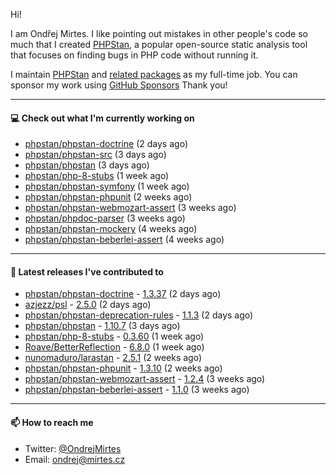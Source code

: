 Hi!

I am Ondřej Mirtes. I like pointing out mistakes in other people's code so much that I created [PHPStan](https://phpstan.org/), a popular open-source static analysis tool that focuses on finding bugs in PHP code without running it.

I maintain [PHPStan](https://github.com/phpstan/phpstan) and [related packages](https://github.com/phpstan/) as my full-time job. You can sponsor my work using [GitHub Sponsors](https://github.com/sponsors/ondrejmirtes) Thank you!

---

#### 💻 Check out what I'm currently working on

- [phpstan/phpstan-doctrine](https://github.com/phpstan/phpstan-doctrine) (2 days ago)
- [phpstan/phpstan-src](https://github.com/phpstan/phpstan-src) (3 days ago)
- [phpstan/phpstan](https://github.com/phpstan/phpstan) (3 days ago)
- [phpstan/php-8-stubs](https://github.com/phpstan/php-8-stubs) (1 week ago)
- [phpstan/phpstan-symfony](https://github.com/phpstan/phpstan-symfony) (1 week ago)
- [phpstan/phpstan-phpunit](https://github.com/phpstan/phpstan-phpunit) (2 weeks ago)
- [phpstan/phpstan-webmozart-assert](https://github.com/phpstan/phpstan-webmozart-assert) (3 weeks ago)
- [phpstan/phpdoc-parser](https://github.com/phpstan/phpdoc-parser) (3 weeks ago)
- [phpstan/phpstan-mockery](https://github.com/phpstan/phpstan-mockery) (4 weeks ago)
- [phpstan/phpstan-beberlei-assert](https://github.com/phpstan/phpstan-beberlei-assert) (4 weeks ago)

---

#### 🔭 Latest releases I've contributed to

- [phpstan/phpstan-doctrine](https://github.com/phpstan/phpstan-doctrine) - [1.3.37](https://github.com/phpstan/phpstan-doctrine/releases/tag/1.3.37) (2 days ago)
- [azjezz/psl](https://github.com/azjezz/psl) - [2.5.0](https://github.com/azjezz/psl/releases/tag/2.5.0) (2 days ago)
- [phpstan/phpstan-deprecation-rules](https://github.com/phpstan/phpstan-deprecation-rules) - [1.1.3](https://github.com/phpstan/phpstan-deprecation-rules/releases/tag/1.1.3) (2 days ago)
- [phpstan/phpstan](https://github.com/phpstan/phpstan) - [1.10.7](https://github.com/phpstan/phpstan/releases/tag/1.10.7) (3 days ago)
- [phpstan/php-8-stubs](https://github.com/phpstan/php-8-stubs) - [0.3.60](https://github.com/phpstan/php-8-stubs/releases/tag/0.3.60) (1 week ago)
- [Roave/BetterReflection](https://github.com/Roave/BetterReflection) - [6.8.0](https://github.com/Roave/BetterReflection/releases/tag/6.8.0) (1 week ago)
- [nunomaduro/larastan](https://github.com/nunomaduro/larastan) - [2.5.1](https://github.com/nunomaduro/larastan/releases/tag/2.5.1) (2 weeks ago)
- [phpstan/phpstan-phpunit](https://github.com/phpstan/phpstan-phpunit) - [1.3.10](https://github.com/phpstan/phpstan-phpunit/releases/tag/1.3.10) (2 weeks ago)
- [phpstan/phpstan-webmozart-assert](https://github.com/phpstan/phpstan-webmozart-assert) - [1.2.4](https://github.com/phpstan/phpstan-webmozart-assert/releases/tag/1.2.4) (3 weeks ago)
- [phpstan/phpstan-beberlei-assert](https://github.com/phpstan/phpstan-beberlei-assert) - [1.1.0](https://github.com/phpstan/phpstan-beberlei-assert/releases/tag/1.1.0) (3 weeks ago)

---

#### 📫 How to reach me

- Twitter: [@OndrejMirtes](https://twitter.com/ondrejmirtes)
- Email: [ondrej@mirtes.cz](mailto:ondrej@mirtes.cz)
